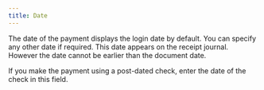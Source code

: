 ```yaml
---
title: Date
---
```



The date of the payment displays the login date by default. You can  specify any other date if required. This date appears on the receipt journal.  However the date cannot be earlier than the document date.


If you make the payment using a post-dated check, enter the date of  the check in this field.
